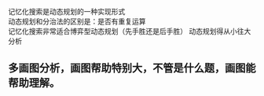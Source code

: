 记忆化搜索是动态规划的一种实现形式  
动态规划和分治法的区别是：是否有重复运算  
记忆化搜索非常适合博弈型动态规划（先手胜还是后手胜）
动态规划得从小往大分析
## 多画图分析，画图帮助特别大，不管是什么题，画图能帮助理解。
